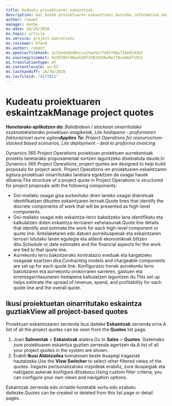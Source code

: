 ```yaml
---
title: Kudeatu proiektuaren eskaintzak
description: Gai honek proiektuaren eskaintzeei buruzko informazioa ematen du.
author: rumant
manager: Annbe
ms.date: 10/26/2020
ms.topic: article
ms.service: project-operations
ms.reviewer: kfend
ms.author: rumant
ms.openlocfilehash: 3c33adabbd03cca19ae5e7f401f08a716e9242b2
ms.sourcegitcommit: 625878bf48ea530f3381843be0e778cebbbf1922
ms.translationtype: HT
ms.contentlocale: eu-ES
ms.lasthandoff: 10/30/2020
ms.locfileid: "4177811"
---
```

# <a name="manage-project-quotes"></a><span data-ttu-id="16260-103">Kudeatu proiektuaren eskaintzak</span><span class="sxs-lookup"><span data-stu-id="16260-103">Manage project quotes</span></span>

<span data-ttu-id="16260-104">_**Honetarako aplikatzen da:** Baliabideen / stockean oinarritutako eszenatokietarako proiektuen eragiketak, Lite hedapena - proformaren fakturazioari aurre egitea_</span><span class="sxs-lookup"><span data-stu-id="16260-104">_**Applies To:** Project Operations for resource/non-stocked based scenarios, Lite deployment - deal to proforma invoicing_</span></span>

<span data-ttu-id="16260-105">Dynamics 365 Project Operations proiektuan proiektuen aurrekontuak proiektu lanetarako proposamenak sortzen laguntzeko diseinatuta daude.</span><span class="sxs-lookup"><span data-stu-id="16260-105">In Dynamics 365 Project Operations, project quotes are designed to help build proposals for project work.</span></span> <span data-ttu-id="16260-106">Project Operations-en proiektuaren eskaintzaren egitura proiektuan oinarritutako lanetara egokitzen da osagai hauek dituena:</span><span class="sxs-lookup"><span data-stu-id="16260-106">The structure of a project quote in Project Operations is structured for project proposals with the following components:</span></span>

  - <span data-ttu-id="16260-107">Goi-mailako osagai gisa aurkeztuko diren laneko osagai diskretuak identifikatzen dituzten eskaintzaren lerroak.</span><span class="sxs-lookup"><span data-stu-id="16260-107">Quote lines that identify the discrete components of work that will be presented as high-level components.</span></span>
  - <span data-ttu-id="16260-108">Goi-mailako osagai edo eskaintza-lerro bakoitzeko lana identifikatu eta kalkulatzen duten eskaintza-lerroaren xehetasunak.</span><span class="sxs-lookup"><span data-stu-id="16260-108">Quote line details that identify and estimate the work for each high-level component or quote line.</span></span> <span data-ttu-id="16260-109">Antolaketaren edo datuen aurreikuspenak eta eskaintzaren lerroari lotutako lanen egutegia eta alderdi ekonomikoak biltzen ditu.</span><span class="sxs-lookup"><span data-stu-id="16260-109">Schedule or date estimates and the financial aspects for the work are tied to that quote line.</span></span>
  - <span data-ttu-id="16260-110">Aurrekontu lerro bakoitzerako kontratazio ereduak eta kargatzeko osagaiak ezartzen dira.</span><span class="sxs-lookup"><span data-stu-id="16260-110">Contracting models and chargeable components are set up for each quote line.</span></span> <span data-ttu-id="16260-111">Konfigurazio honek aurrekontu lerro bakoitzaren eta aurrekontu orokorraren sarreren, gastuen eta errentagarritasunaren hedapena kalkulatzen laguntzen du.</span><span class="sxs-lookup"><span data-stu-id="16260-111">This set up helps estimate the spread of revenue, spend, and profitability for each quote line and the overall quote.</span></span>

## <a name="view-all-project-based-quotes"></a><span data-ttu-id="16260-112">Ikusi proiektuetan oinarritutako eskaintza guztiak</span><span class="sxs-lookup"><span data-stu-id="16260-112">View all project-based quotes</span></span>

<span data-ttu-id="16260-113">Proiektuan eskaintzaaren zerrenda ikus daiteke **Eskaintzak** zerrenda orria.</span><span class="sxs-lookup"><span data-stu-id="16260-113">A list of all the project quotes can be seen from the **Quotes** list page.</span></span> 

1. <span data-ttu-id="16260-114">Joan **Salmentak** > **Eskaintzak** atalera.</span><span class="sxs-lookup"><span data-stu-id="16260-114">Go to **Sales** > **Quotes**.</span></span> <span data-ttu-id="16260-115">Sistemako zure proiektuaren eskaintza guztien zerrenda agertzen da.</span><span class="sxs-lookup"><span data-stu-id="16260-115">A list of all your project quotes in the system are shown.</span></span> 
2. <span data-ttu-id="16260-116">Erabili **Ikusi Aldatzailea** komatxoen beste ikuspegi iragaziak hautatzeko.</span><span class="sxs-lookup"><span data-stu-id="16260-116">Use the **View Switcher** to select other filtered views of the quotes.</span></span> <span data-ttu-id="16260-117">Iragazki pertsonalizatuko irizpideak erabiliz, zure ikuspegiak eta nabigazio aukerak konfigura ditzakezu.</span><span class="sxs-lookup"><span data-stu-id="16260-117">Using custom filter criteria, you can configure your own views and navigation options.</span></span>

<span data-ttu-id="16260-118">Eskaintzak zerrenda edo orrialde honetatik sortu edo ezabatu daitezke.</span><span class="sxs-lookup"><span data-stu-id="16260-118">Quotes can be created or deleted from this list page or detail pages.</span></span>
